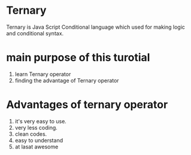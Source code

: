 # Ternary
Ternary is Java Script Conditional language which used for making logic and conditional syntax.

# main purpose of this turotial 
1. learn Ternary operator
2. finding the advantage of Ternary operator


# Advantages of ternary operator
1. it's very easy to use.
2. very less coding. 
3. clean codes.
4. easy to understand
5. at lasat awesome 
